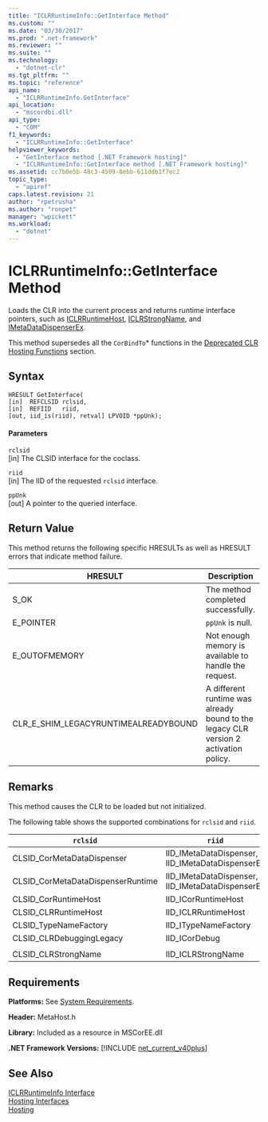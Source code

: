 ```yaml
---
title: "ICLRRuntimeInfo::GetInterface Method"
ms.custom: ""
ms.date: "03/30/2017"
ms.prod: ".net-framework"
ms.reviewer: ""
ms.suite: ""
ms.technology: 
  - "dotnet-clr"
ms.tgt_pltfrm: ""
ms.topic: "reference"
api_name: 
  - "ICLRRuntimeInfo.GetInterface"
api_location: 
  - "mscordbi.dll"
api_type: 
  - "COM"
f1_keywords: 
  - "ICLRRuntimeInfo::GetInterface"
helpviewer_keywords: 
  - "GetInterface method [.NET Framework hosting]"
  - "ICLRRuntimeInfo::GetInterface method [.NET Framework hosting]"
ms.assetid: cc7b0e5b-48c3-4509-8ebb-611ddb1f7ec2
topic_type: 
  - "apiref"
caps.latest.revision: 21
author: "rpetrusha"
ms.author: "ronpet"
manager: "wpickett"
ms.workload: 
  - "dotnet"
---
```

# ICLRRuntimeInfo::GetInterface Method
Loads the CLR into the current process and returns runtime interface pointers, such as [ICLRRuntimeHost](../../../../docs/framework/unmanaged-api/hosting/iclrruntimehost-interface.md), [ICLRStrongName](../../../../docs/framework/unmanaged-api/hosting/iclrstrongname-interface.md), and [IMetaDataDispenserEx](../../../../docs/framework/unmanaged-api/metadata/imetadatadispenser-interface.md).  
  
 This method supersedes all the `CorBindTo`* functions in the [Deprecated CLR Hosting Functions](../../../../docs/framework/unmanaged-api/hosting/deprecated-clr-hosting-functions.md) section.  
  
## Syntax  
  
```  
HRESULT GetInterface(  
[in]  REFCLSID rclsid,  
[in]  REFIID   riid,  
[out, iid_is(riid), retval] LPVOID *ppUnk);  
```  
  
#### Parameters  
 `rclsid`  
 [in] The CLSID interface for the coclass.  
  
 `riid`  
 [in] The IID of the requested `rclsid` interface.  
  
 `ppUnk`  
 [out] A pointer to the queried interface.  
  
## Return Value  
 This method returns the following specific HRESULTs as well as HRESULT errors that indicate method failure.  
  
|HRESULT|Description|  
|-------------|-----------------|  
|S_OK|The method completed successfully.|  
|E_POINTER|`ppUnk` is null.|  
|E_OUTOFMEMORY|Not enough memory is available to handle the request.|  
|CLR_E_SHIM_LEGACYRUNTIMEALREADYBOUND|A different runtime was already bound to the legacy CLR version 2 activation policy.|  
  
## Remarks  
 This method causes the CLR to be loaded but not initialized.  
  
 The following table shows the supported combinations for `rclsid` and `riid`.  
  
|`rclsid`|`riid`|  
|--------------|------------|  
|CLSID_CorMetaDataDispenser|IID_IMetaDataDispenser, IID_IMetaDataDispenserEx|  
|CLSID_CorMetaDataDispenserRuntime|IID_IMetaDataDispenser, IID_IMetaDataDispenserEx|  
|CLSID_CorRuntimeHost|IID_ICorRuntimeHost|  
|CLSID_CLRRuntimeHost|IID_ICLRRuntimeHost|  
|CLSID_TypeNameFactory|IID_ITypeNameFactory|  
|CLSID_CLRDebuggingLegacy|IID_ICorDebug|  
|||  
|CLSID_CLRStrongName|IID_ICLRStrongName|  
  
## Requirements  
 **Platforms:** See [System Requirements](../../../../docs/framework/get-started/system-requirements.md).  
  
 **Header:** MetaHost.h  
  
 **Library:** Included as a resource in MSCorEE.dll  
  
 **.NET Framework Versions:** [!INCLUDE [net_current_v40plus](../../../../includes/net-current-v40plus-md.md)]  
  
## See Also  
 [ICLRRuntimeInfo Interface](../../../../docs/framework/unmanaged-api/hosting/iclrruntimeinfo-interface.md)  
 [Hosting Interfaces](../../../../docs/framework/unmanaged-api/hosting/hosting-interfaces.md)  
 [Hosting](../../../../docs/framework/unmanaged-api/hosting/index.md)
